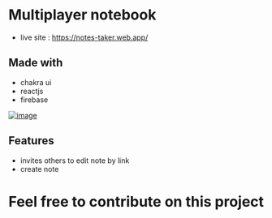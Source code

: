 # Multiplayer notebook
- live site : https://notes-taker.web.app/

## Made with 
- chakra ui
- reactjs
- firebase

[![image](https://www.linkpicture.com/q/screenshot_23.png)](https://www.linkpicture.com/view.php?img=LPic61c843ecb072a1967901738)

## Features
- invites others to edit note by link
- create note

# Feel free to contribute on this project